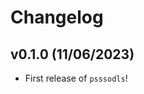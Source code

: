 # Changelog

<!--next-version-placeholder-->

## v0.1.0 (11/06/2023)

- First release of `psssodls`!